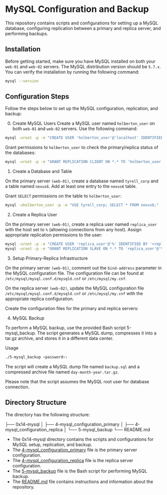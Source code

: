 # MySQL Configuration and Backup

This repository contains scripts and configurations for setting up a MySQL database, configuring replication between a primary and replica server, and performing backups.

## Installation

Before getting started, make sure you have MySQL installed on both your `web-01` and `web-02` servers. The MySQL distribution version should be `5.7.x`. You can verify the installation by running the following command:

```bash
mysql --version
```
## Configuration Steps

Follow the steps below to set up the MySQL configuration, replication, and backup:

0. Create MySQL Users
Create a MySQL user named `holberton_user` on both `web-01` and `web-02` servers. Use the following command:

```bash
mysql -uroot -p -e "CREATE USER 'holberton_user'@'localhost' IDENTIFIED BY 'projectcorrection280hbtn';"
```
Grant permissions to `holberton_user` to check the primary/replica status of the databases:

```bash
mysql -uroot -p -e "GRANT REPLICATION CLIENT ON *.* TO 'holberton_user'@'localhost';"
```
1. Create a Database and Table

On the primary server `(web-01)`, create a database named `tyrell_corp` and a table named `nexus6`. Add at least one entry to the `nexus6` table.

Grant `SELECT` permissions on the table to `holberton_user`:

```bash
mysql -uholberton_user -p -e "USE tyrell_corp; SELECT * FROM nexus6;"
```
2. Create a Replica User

On the primary server `(web-01)`, create a replica user named `replica_user` with the host set to `%` (allowing connections from any host). Assign appropriate replication permissions to the user:

```bash
mysql -uroot -p -e "CREATE USER 'replica_user'@'%' IDENTIFIED BY '<replica_user_password>';"
mysql -uroot -p -e "GRANT REPLICATION SLAVE ON *.* TO 'replica_user'@'%';"
```
3. Setup Primary-Replica Infrastructure

On the primary server `(web-01)`, comment out the `bind-address` parameter in the MySQL configuration file. The configuration file can be found at `/etc/mysql/mysql.conf.d/mysqld.cnf` or `/etc/mysql/my.cnf`.

On the replica server `(web-02)`, update the MySQL configuration file `/etc/mysql/mysql.conf.d/mysqld.cnf` or `/etc/mysql/my.cnf` with the appropriate replica configuration.

Create the configuration files for the primary and replica servers:

4. MySQL Backup

To perform a MySQL backup, use the provided Bash script 5-mysql_backup. The script generates a MySQL dump, compresses it into a tar.gz archive, and stores it in a different data center.

Usage
```bash
./5-mysql_backup <password>:
```
The script will create a MySQL dump file named `backup.sql` and a compressed archive file named `day-month-year.tar.gz`.

Please note that the script assumes the MySQL root user for database connection.

## Directory Structure

The directory has the following structure:

├── 0x14-mysql
│   ├── 4-mysql_configuration_primary
│   ├── 4-mysql_configuration_replica
│   └── 5-mysql_backup
└── README.md

* The 0x14-mysql directory contains the scripts and configurations for MySQL setup, replication, and backup.
* The [4-mysql_configuration_primary](./4-mysql_configuration_primary) file is the primary server configuration.
* The [4-mysql_configuration_replica](./4-mysql_configuration_replica) file is the replica server configuration.
* The [5-mysql_backup](./5-mysql_backup) file is the Bash script for performing MySQL backup.
* The [README.md](./README.md) file contains instructions and information about the repository.
